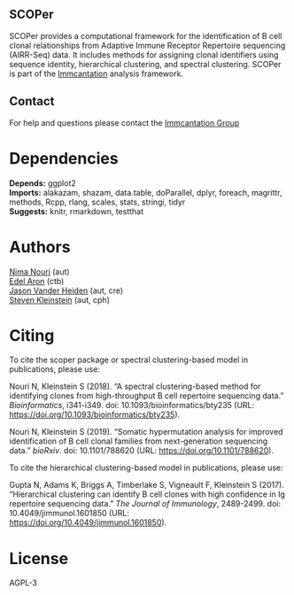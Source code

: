 SCOPer
-------------------------------------------------------------------------------

SCOPer provides a computational framework for the identification of B cell 
clonal relationships from Adaptive Immune Receptor Repertoire sequencing 
(AIRR-Seq) data. It includes methods for assigning clonal identifiers using
sequence identity, hierarchical clustering, and spectral clustering.
SCOPer is part of the [Immcantation](http://immcantation.readthedocs.io) 
analysis framework.

Contact
-------------------------------------------------------------------------------

For help and questions please contact the 
[Immcantation Group](mailto:immcantation@googlegroups.com)


# Dependencies

**Depends:** ggplot2  
**Imports:** alakazam, shazam, data.table, doParallel, dplyr, foreach, magrittr, methods, Rcpp, rlang, scales, stats, stringi, tidyr  
**Suggests:** knitr, rmarkdown, testthat


# Authors

[Nima Nouri](mailto:nima.nouri@yale.edu) (aut)  
[Edel Aron](mailto:edel.aron@yale.edu) (ctb)  
[Jason Vander Heiden](mailto:jason.vanderheiden@gmail.com) (aut, cre)  
[Steven Kleinstein](mailto:steven.kleinstein@yale.edu) (aut, cph)


# Citing


To cite the scoper package or spectral clustering-based model in
publications, please use:

Nouri N, Kleinstein S (2018). “A spectral clustering-based method for
identifying clones from high-throughput B cell repertoire sequencing
data.” _Bioinformatics_, i341-i349. doi: 10.1093/bioinformatics/bty235
(URL: https://doi.org/10.1093/bioinformatics/bty235).

Nouri N, Kleinstein S (2019). “Somatic hypermutation analysis for
improved identification of B cell clonal families from next-generation
sequencing data.” _bioRxiv_. doi: 10.1101/788620 (URL:
https://doi.org/10.1101/788620).

To cite the hierarchical clustering-based model in publications, please
use:

Gupta N, Adams K, Briggs A, Timberlake S, Vigneault F, Kleinstein S
(2017). “Hierarchical clustering can identify B cell clones with high
confidence in Ig repertoire sequencing data.” _The Journal of
Immunology_, 2489-2499. doi: 10.4049/jimmunol.1601850 (URL:
https://doi.org/10.4049/jimmunol.1601850).




# License

AGPL-3
